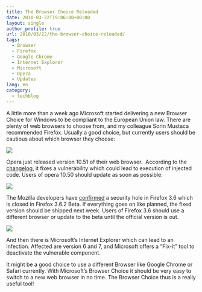 ```yaml
---
title: The Browser Choice Reloaded
date: 2010-03-22T19:06:00+00:00
layout: single
author_profile: true
url: 2010/03/22/the-browser-choice-reloaded/
tags:
  - Browser
  - Firefox
  - Google Chrome
  - Internet Explorer
  - Microsoft
  - Opera
  - Updates
lang: en
category: 
  - techblog
---
```

A little more than a week ago Microsoft started delivering a new Browser Choice for Windows to be compliant to the European Union law. There are plenty of web browsers to choose from, and my colleague Sorin Mustaca recommended Firefox. Usually a good choice, but currently users should be cautious about which browser they choose:

[![](http://2.bp.blogspot.com/_vaUVXcmC3OI/S6e2gXu5zjI/AAAAAAAABW4/1OHNwb-XS4E/s1600/opera_logo.png)](http://2.bp.blogspot.com/_vaUVXcmC3OI/S6e2gXu5zjI/AAAAAAAABW4/1OHNwb-XS4E/s1600-h/opera_logo.png)

Opera just released version 10.51 of their web browser.  According to the [changelog](http://www.opera.com/docs/changelogs/windows/1051/), it fixes a vulnerability which could lead to execution of injected code. Users of opera 10.50 should update as soon as possible.

[![](http://3.bp.blogspot.com/_vaUVXcmC3OI/S6e2lBaPA0I/AAAAAAAABW8/JHxBEHx8S24/s1600/ff_3.png)](http://3.bp.blogspot.com/_vaUVXcmC3OI/S6e2lBaPA0I/AAAAAAAABW8/JHxBEHx8S24/s1600-h/ff_3.png)

The Mozilla developers have [confirmed](http://blog.mozilla.com/security/2010/03/18/update-on-secunia-advisory-sa38608/) a security hole in Firefox 3.6 which is closed in Firefox 3.6.2 Beta. If everything goes on like planned, the fixed version should be shipped next week. Users of Firefox 3.6 should use a different browser or update to the beta until the official version is out.

[![](http://3.bp.blogspot.com/_vaUVXcmC3OI/S6e17_U6cZI/AAAAAAAABW0/LD-8tTHdYrw/s1600/ie_7.png)](http://3.bp.blogspot.com/_vaUVXcmC3OI/S6e17_U6cZI/AAAAAAAABW0/LD-8tTHdYrw/s1600-h/ie_7.png)

And then there is Microsoft’s Internet Explorer which can lead to an infection. Affected are version 6 and 7, and Microsoft offers a “Fix-it” tool to deactivate the vulnerable component.

It might be a good choice to use a different Browser like Google Chrome or Safari currently. With Microsoft’s Browser Choice it should be very easy to switch to a new web browser in no time. The Browser Choice thus is a really useful tool!
